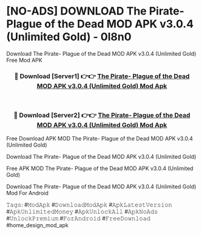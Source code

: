# [NO-ADS] DOWNLOAD The Pirate- Plague of the Dead MOD APK v3.0.4 (Unlimited Gold) - 0l8n0
Download The Pirate- Plague of the Dead MOD APK v3.0.4 (Unlimited Gold) Free Mod APK

<div align="center">
<h3>🔴 Download [Server1] 👉👉 <a href="https://apk-comot.site?title=The_Pirate-_Plague_of_the_Dead_MOD_APK_v3.0.4_(Unlimited_Gold)">The Pirate- Plague of the Dead MOD APK v3.0.4 (Unlimited Gold) Mod Apk</a></h3><br>

<h3>🔴 Download [Server2] 👉👉 <a href="https://apk-comot.site?title=The_Pirate-_Plague_of_the_Dead_MOD_APK_v3.0.4_(Unlimited_Gold)">The Pirate- Plague of the Dead MOD APK v3.0.4 (Unlimited Gold) Mod Apk</a></h3>
</div>


Free Download APK MOD The Pirate- Plague of the Dead MOD APK v3.0.4 (Unlimited Gold)

Download The Pirate- Plague of the Dead MOD APK v3.0.4 (Unlimited Gold) 

Free APK MOD The Pirate- Plague of the Dead MOD APK v3.0.4 (Unlimited Gold) 

Download The Pirate- Plague of the Dead MOD APK v3.0.4 (Unlimited Gold) Mod For Android

𝚃𝚊𝚐𝚜: #𝙼𝚘𝚍𝙰𝚙𝚔 #𝙳𝚘𝚠𝚗𝚕𝚘𝚊𝚍𝙼𝚘𝚍𝙰𝚙𝚔 #𝙰𝚙𝚔𝙻𝚊𝚝𝚎𝚜𝚝𝚅𝚎𝚛𝚜𝚒𝚘𝚗 #𝙰𝚙𝚔𝚄𝚗𝚕𝚒𝚖𝚒𝚝𝚎𝚍𝙼𝚘𝚗𝚎𝚢 #𝙰𝚙𝚔𝚄𝚗𝚕𝚘𝚌𝚔𝙰𝚕𝚕 #𝙰𝚙𝚔𝙽𝚘𝙰𝚍𝚜 #𝚄𝚗𝚕𝚘𝚌𝚔𝙿𝚛𝚎𝚖𝚒𝚞𝚖 #𝙵𝚘𝚛𝙰𝚗𝚍𝚛𝚘𝚒𝚍 #𝙵𝚛𝚎𝚎𝙳𝚘𝚠𝚗𝚕𝚘𝚊𝚍 #home_design_mod_apk